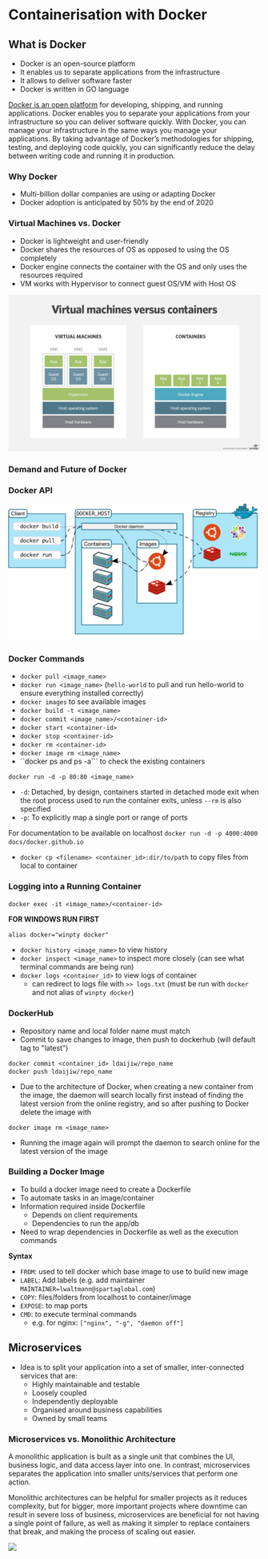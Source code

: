 # Containerisation with Docker

## What is Docker

- Docker is an open-source platform
- It enables us to separate applications from the infrastructure
- It allows to deliver software faster
- Docker is written in GO language

[Docker is an open platform](https://docs.docker.com/get-started/overview/) for developing, shipping, and running applications. Docker enables you to separate your applications from your infrastructure so you can deliver software quickly. With Docker, you can manage your infrastructure in the same ways you manage your applications. By taking advantage of Docker’s methodologies for shipping, testing, and deploying code quickly, you can significantly reduce the delay between writing code and running it in production.

### Why Docker

- Multi-billion dollar companies are using or adapting Docker
- Docker adoption is anticipated by 50% by the end of 2020

### Virtual Machines vs. Docker

- Docker is lightweight and user-friendly
- Docker shares the resources of OS as opposed to using the OS completely
- Docker engine connects the container with the OS and only uses the resources required
- VM works with Hypervisor to connect guest OS/VM with Host OS

![](images/vm_container.png)


### Demand and Future of Docker

### Docker API

![](images/architecture.png)


### Docker Commands

- ``docker pull <image_name>``
- ``docker run <image_name>`` (``hello-world`` to pull and run hello-world to ensure everything installed correctly)
- ``docker images`` to see available images
- ``docker build -t <image_name>``
- ``docker commit <image_name>/<container-id>``
- ``docker start <container-id>``
- ``docker stop <container-id>``
- ``docker rm <container-id>``
- ``docker image rm <image_name>``
- ``docker ps and ps -a``` to check the existing containers

```
docker run -d -p 80:80 <image_name>
```
- ``-d``: Detached, by design, containers started in detached mode exit when the root process used to run the container exits, unless ``--rm`` is also specified
- ``-p``: To explicitly map a single port or range of ports

For documentation to be available on localhost
```docker run -d -p 4000:4000 docs/docker.github.io```

- ``docker cp <filename> <container_id>:dir/to/path`` to copy files from local to container
### Logging into a Running Container

``docker exec -it <image_name>/<container-id>``

**FOR WINDOWS RUN FIRST**
```
alias docker="winpty docker"
```

- ``docker history <image_name>`` to view history
- ``docker inspect <image_name>`` to inspect more closely (can see what terminal commands are being run)
- ``docker logs <container_id>`` to view logs of container
	- can redirect to logs file with ``>> logs.txt`` (must be run with ``docker`` and not alias of ``winpty docker``)


### DockerHub

- Repository name and local folder name must match
- Commit to save changes to image, then push to dockerhub (will default tag to "latest")
```
docker commit <container_id> ldaijiw/repo_name
docker push ldaijiw/repo_name
```
- Due to the architecture of Docker, when creating a new container from the image, the daemon will search locally first instead of finding the latest version from the online registry, and so after pushing to Docker delete the image with
```
docker image rm <image_name>
```
- Running the image again will prompt the daemon to search online for the latest version of the image

### Building a Docker Image

- To build a docker image need to create a Dockerfile
- To automate tasks in an image/container
- Information required inside Dockerfile
	- Depends on client requirements
	- Dependencies to run the app/db
- Need to wrap dependencies in Dockerfile as well as the execution commands

**Syntax**

- ``FROM``: used to tell docker which base image to use to build new image
- ``LABEL``: Add labels (e.g. add maintainer ``MAINTAINER=lwaltmann@spartaglobal.com``)
- ``COPY``: files/folders from localhost to container/image
- ``EXPOSE``: to map ports
- ``CMD``: to execute terminal commands
	- e.g. for nginx: ``["nginx", "-g", "daemon off"]``

## Microservices

- Idea is to split your application into a set of smaller, inter-connected services that are:
	- Highly maintainable and testable
	- Loosely coupled
	- Independently deployable
	- Organised around business capabilities
	- Owned by small teams

### Microservices vs. Monolithic Architecture

A monolithic application is built as a single unit that combines the UI, business logic, and data access layer into one. In contrast, microservices separates the application into smaller units/services that perform one action.

Monolithic architectures can be helpful for smaller projects as it reduces complexity, but for bigger, more important projects where downtime can result in severe loss of business, microservices are beneficial for not having a single point of failure, as well as making it simpler to replace containers that break, and making the process of scaling out easier.

![](images/mservice_mono.jpg)
